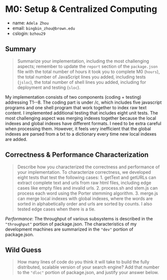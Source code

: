# M0: Setup & Centralized Computing
* name: `Adela Zhou`
* email: `bingbin_zhou@brown.edu`
* cslogin: `bzhou29`

## Summary
> Summarize your implementation, including the most challenging aspects;
remember to update the `report` section of the `package.json` file with the
total number of hours it took you to complete M0 (`hours`), the total number
of JavaScript lines you added, including tests (`jsloc`), the total number of
shell lines you added, including for deployment and testing (`sloc`).

My implementation consists of two components (coding + testing) addressing T1--8.
The coding part is under /c, which includes five javascript programs and one
shell program that work together to index raw text content. I implemented 
additional testing that includes eight unit tests.
The most challenging aspect was merging indexes together because the 
local indexes and global indexes have different formats. I need to be 
extra careful when processing them. However, it feels very inefficient 
that the global indexes are parsed from a txt to a dictionary every time
new local indexes are added. 

## Correctness & Performance Characterization
> Describe how you characterized the correctness and performance of your
implementation.
To characterize correctness, we developed eight tests that test the
following cases: 1. getText and getURLs can extract complete text and
urls from raw html files, including edge cases like empty files and 
invalid urls. 2. process.sh and stem.js can process each word using 
the Porter stemming algorithm. 3. merge.js can merge local indexes with
global indexes, where the words are sorted in alphabetically order and 
urls are sorted by counts. I also tested edge cases when there is a tie.

*Performance*: The throughput of various subsystems is described in the
`"throughput"` portion of package.json. The characteristics of my development
machines are summarized in the `"dev"` portion of package.json.

## Wild Guess
> How many lines of code do you think it will take to build the fully
distributed, scalable version of your search engine? Add that number to the
`"dloc"` portion of package.json, and justify your answer below.